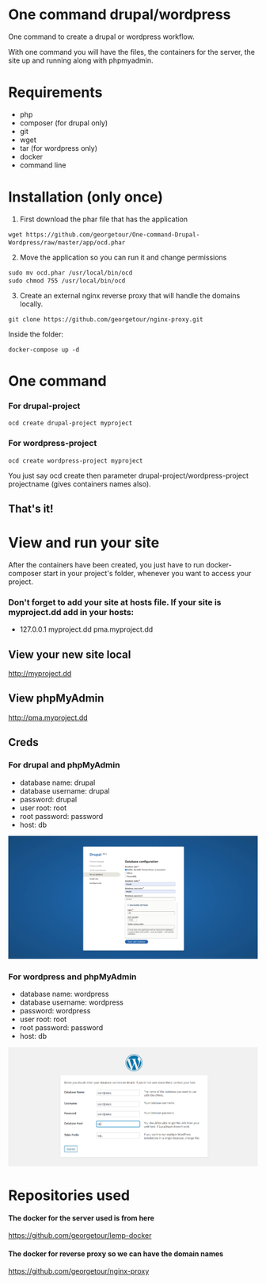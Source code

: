 # One command drupal/wordpress

One command to create a drupal or wordpress workflow. 

With one command you will have the files, the containers for the server, the site up and running along with phpmyadmin.

# Requirements
- php
- composer (for drupal only)
- git
- wget
- tar (for wordpress only)
- docker
- command line 

# Installation (only once)
1. First download the phar file that has the application
```
wget https://github.com/georgetour/One-command-Drupal-Wordpress/raw/master/app/ocd.phar
```

2. Move the application so you can run it and change permissions
```
sudo mv ocd.phar /usr/local/bin/ocd
sudo chmod 755 /usr/local/bin/ocd
```

3. Create an external nginx reverse proxy that will handle the domains locally.
```
git clone https://github.com/georgetour/nginx-proxy.git
```

Inside the folder:
```
docker-compose up -d
```

# One command
### For drupal-project
```
ocd create drupal-project myproject 
```

### For wordpress-project 
```
ocd create wordpress-project myproject
```

You just say ocd create then parameter drupal-project/wordpress-project projectname (gives containers names also).

## That's it!

# View and run your site

After the containers have been created, you just have to run docker-composer start in your project's folder, whenever you want to access your project.

### Don't forget to add your site at hosts file. If your site is myproject.dd add in your hosts: 
- 127.0.0.1 myproject.dd pma.myproject.dd

## View your new site local
http://myproject.dd

## View phpMyAdmin 
http://pma.myproject.dd


## Creds
### For drupal and phpMyAdmin
- database name: drupal
- database username: drupal
- password: drupal
- user root: root
- root password: password
- host: db

<img src="various/creds-one-command.jpg">

### For wordpress and phpMyAdmin 
- database name: wordpress
- database username: wordpress
- password: wordpress
- user root: root
- root password: password
- host: db

<img src="various/wordpress-firstscreen.png">

# Repositories used

#### The docker for the server used is from here
https://github.com/georgetour/lemp-docker


#### The docker for reverse proxy so we can have the domain names
https://github.com/georgetour/nginx-proxy



